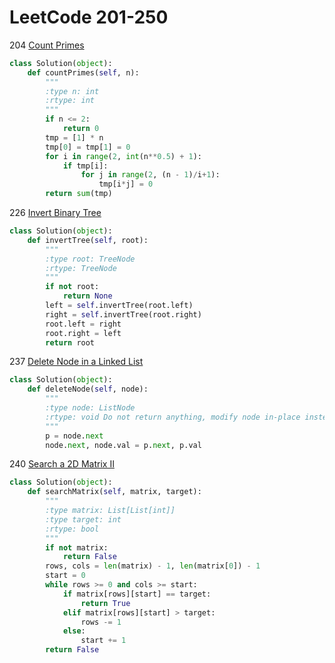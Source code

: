 # LeetCode 201-250

204 [Count Primes](https://leetcode.com/problems/count-primes/)
```python
class Solution(object):
    def countPrimes(self, n):
        """
        :type n: int
        :rtype: int
        """
        if n <= 2:
            return 0
        tmp = [1] * n
        tmp[0] = tmp[1] = 0
        for i in range(2, int(n**0.5) + 1):
            if tmp[i]:
                for j in range(2, (n - 1)/i+1):
                    tmp[i*j] = 0
        return sum(tmp)
```

226 [Invert Binary Tree](https://leetcode.com/problems/invert-binary-tree/description/)
```python
class Solution(object):
    def invertTree(self, root):
        """
        :type root: TreeNode
        :rtype: TreeNode
        """
        if not root:
            return None
        left = self.invertTree(root.left)
        right = self.invertTree(root.right)
        root.left = right
        root.right = left
        return root
```

237 [Delete Node in a Linked List](https://leetcode.com/problems/delete-node-in-a-linked-list/)
```python
class Solution(object):
    def deleteNode(self, node):
        """
        :type node: ListNode
        :rtype: void Do not return anything, modify node in-place instead.
        """
        p = node.next
        node.next, node.val = p.next, p.val
```

240 [Search a 2D Matrix II](https://leetcode.com/problems/search-a-2d-matrix-ii/)
```python
class Solution(object):
    def searchMatrix(self, matrix, target):
        """
        :type matrix: List[List[int]]
        :type target: int
        :rtype: bool
        """
        if not matrix:
            return False
        rows, cols = len(matrix) - 1, len(matrix[0]) - 1
        start = 0
        while rows >= 0 and cols >= start:
            if matrix[rows][start] == target:
                return True
            elif matrix[rows][start] > target:
                rows -= 1
            else:
                start += 1
        return False
```
